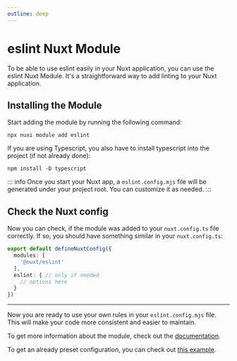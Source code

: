 ```yaml
---
outline: deep
---
```


# eslint Nuxt Module

To be able to use eslint easily in your Nuxt application, you can use the 
eslint Nuxt Module. It's a straightforward way to add linting to your Nuxt application.

## Installing the Module

Start adding the module by running the following command:

```console
npx nuxi module add eslint
```

If you are using Typescript, you also have to install typescript into the 
project (if not already done):

```console
npm install -D typescript
```

::: info
Once you start your Nuxt app, a `eslint.config.mjs` file will be generated under
your project root. You can customize it as needed.
:::

## Check the Nuxt config

Now you can check, if the module was added to your `nuxt.config.ts` file correctly. If so,
you should have something similar in your `nuxt.config.ts`:

```typescript
export default defineNuxtConfig({
  modules: [
    '@nuxt/eslint'
  ],
  eslint: { // only if needed
    // options here
  }
})
```

___

Now you are ready to use your own rules in your `eslint.config.mjs` file. This will make your
code more consistent and easier to maintain.

To get more information about the module, check out
the [documentation](https://eslint.nuxt.com/packages/module).

To get an already preset configuration, you can check out
[this example](/nuxt/add-modules/eslint-example.md).


